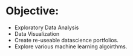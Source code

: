 # Objective:

* Exploratory Data Analysis
* Data Visualization 
* Create re-useable datascience portfolios.
* Explore various machine learning algoirthms.
